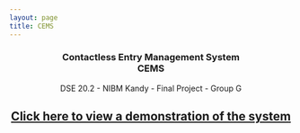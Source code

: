 ```yaml
---
layout: page
title: CEMS 
---
```


<div align="center">
<h3>Contactless Entry Management System <br> 
CEMS</h3>
<p>DSE 20.2 - NIBM Kandy - Final Project - Group G
<br></p>
 <h2>
    <a href="https://cems-app.000webhostapp.com" >Click here to view a demonstration of the system</a><br>
</h2>
</div>
